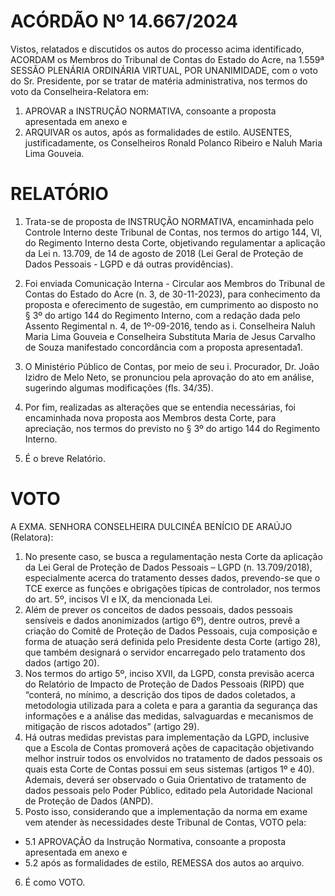 # ACÓRDÃO Nº 14.667/2024

Vistos, relatados e discutidos os autos do processo acima identificado, ACORDAM os Membros do Tribunal de Contas do Estado do Acre, na 1.559ª SESSÃO PLENÁRIA ORDINÁRIA VIRTUAL, POR UNANIMIDADE, com o voto do Sr. Presidente, por se tratar de matéria administrativa, nos termos do voto da Conselheira-Relatora em:

1. APROVAR a INSTRUÇÃO NORMATIVA, consoante a proposta apresentada em anexo e
2. ARQUIVAR os autos, após as formalidades de estilo. AUSENTES, justificadamente, os Conselheiros Ronald Polanco Ribeiro e Naluh Maria Lima Gouveia.

# RELATÓRIO

1. Trata-se de proposta de INSTRUÇÃO NORMATIVA, encaminhada pelo Controle Interno deste Tribunal de Contas, nos termos do artigo 144, VI, do Regimento Interno desta Corte, objetivando regulamentar a aplicação da Lei n. 13.709, de 14 de agosto de 2018 (Lei Geral de Proteção de Dados Pessoais - LGPD e dá outras providências).

2. Foi enviada Comunicação Interna - Circular aos Membros do Tribunal de Contas do Estado do Acre (n. 3, de 30-11-2023), para conhecimento da proposta e oferecimento de sugestão, em cumprimento ao disposto no § 3º do artigo 144 do Regimento Interno, com a redação dada pelo Assento Regimental n. 4, de 1º-09-2016, tendo as i. Conselheira Naluh Maria Lima Gouveia e Conselheira Substituta Maria de Jesus Carvalho de Souza manifestado concordância com a proposta apresentada1.

3. O Ministério Público de Contas, por meio de seu i. Procurador, Dr. João Izidro de Melo Neto, se pronunciou pela aprovação do ato em análise, sugerindo algumas modificações (fls. 34/35).

4. Por fim, realizadas as alterações que se entendia necessárias, foi encaminhada nova proposta aos Membros desta Corte, para apreciação, nos termos do previsto no § 3º do artigo 144 do Regimento Interno.

5. É o breve Relatório.

# VOTO

A EXMA. SENHORA CONSELHEIRA DULCINÉA BENÍCIO DE ARAÚJO (Relatora):

1. No presente caso, se busca a regulamentação nesta Corte da aplicação da Lei Geral de Proteção de Dados Pessoais – LGPD (n. 13.709/2018), especialmente acerca do tratamento desses dados, prevendo-se que o TCE exerce as funções e obrigações típicas de controlador, nos termos do art. 5º, incisos VI e IX, da mencionada Lei.
2. Além de prever os conceitos de dados pessoais, dados pessoais sensíveis e dados anonimizados (artigo 6º), dentre outros, prevê a criação do Comitê de Proteção de Dados Pessoais, cuja composição e forma de atuação será definida pelo Presidente desta Corte (artigo 28), que também designará o servidor encarregado pelo tratamento dos dados (artigo 20).
3. Nos termos do artigo 5º, inciso XVII, da LGPD, consta previsão acerca do Relatório de Impacto de Proteção de Dados Pessoais (RIPD) que “conterá, no mínimo, a descrição dos tipos de dados coletados, a metodologia utilizada para a coleta e para a garantia da segurança das informações e a análise das medidas, salvaguardas e mecanismos de mitigação de riscos adotados” (artigo 29).
4. Há outras medidas previstas para implementação da LGPD, inclusive que a Escola de Contas promoverá ações de capacitação objetivando melhor instruir todos os envolvidos no tratamento de dados pessoais os quais esta Corte de Contas possui em seus sistemas (artigos 1º e 40). Ademais, deverá ser observado o Guia Orientativo de tratamento de dados pessoais pelo Poder Público, editado pela Autoridade Nacional de Proteção de Dados (ANPD).
5. Posto isso, considerando que a implementação da norma em exame vem atender às necessidades deste Tribunal de Contas, VOTO pela:

- 5.1 APROVAÇÃO da Instrução Normativa, consoante a proposta apresentada em anexo e
- 5.2 após as formalidades de estilo, REMESSA dos autos ao arquivo.

6. É como VOTO.

